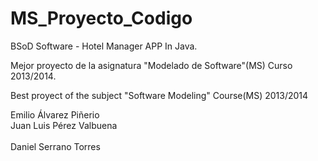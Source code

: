 MS_Proyecto_Codigo
==================

BSoD Software - Hotel Manager APP In Java.

Mejor proyecto de la asignatura "Modelado de Software"(MS) Curso 2013/2014.

Best proyect of the subject "Software Modeling" Course(MS) 2013/2014


Emilio Álvarez Piñerio<br>
Juan Luis Pérez Valbuena<br>  
Daniel Serrano Torres<br>
